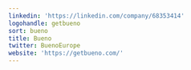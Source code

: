```yaml
---
linkedin: 'https://linkedin.com/company/68353414'
logohandle: getbueno
sort: bueno
title: Bueno
twitter: BuenoEurope
website: 'https://getbueno.com/'
---
```

